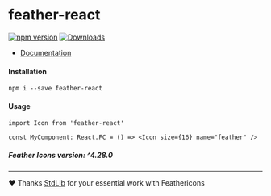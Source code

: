 # feather-react

[![npm version](https://badge.fury.io/js/feather-react.svg)](https://badge.fury.io/js/feather-react)
[![Downloads](http://img.shields.io/npm/dm/feather-react.svg?style=flat)](https://npmjs.org/package/feather-react)

-   [Documentation](https://isalikov.github.io/feather-react)

#### Installation

```shell
npm i --save feather-react
```

#### Usage

```tsx
import Icon from 'feather-react'

const MyComponent: React.FC = () => <Icon size={16} name="feather" />
```

##### Feather Icons version: ^4.28.0

---

:heart: Thanks [StdLib](https://stdlib.com) for your essential work with Feathericons
